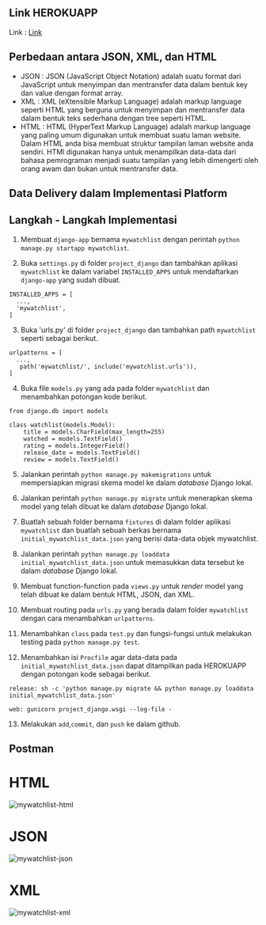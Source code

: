## Link HEROKUAPP

Link : [Link](https://tugas3-django.herokuapp.com/mywatchlist/)

## Perbedaan antara JSON, XML, dan HTML
- JSON : JSON (JavaScript Object Notation) adalah suatu format dari JavaScript untuk menyimpan dan mentransfer data dalam bentuk key dan value dengan format array.
- XML  : XML (eXtensible Markup Language) adalah markup language seperti HTML yang berguna untuk menyimpan dan mentransfer data dalam bentuk teks sederhana dengan tree seperti HTML.
- HTML : HTML (HyperText Markup Language) adalah markup language yang paling umum digunakan untuk membuat suatu laman website. Dalam HTML anda bisa membuat struktur tampilan laman website anda sendiri. HTMl digunakan hanya untuk menampilkan data-data dari bahasa pemrograman menjadi suatu tampilan yang lebih dimengerti oleh orang awam dan bukan untuk mentransfer data.

## Data Delivery dalam Implementasi Platform

## Langkah - Langkah Implementasi
1. Membuat `django-app` bernama `mywatchlist` dengan perintah `python manage.py startapp mywatchlist`.

2. Buka `settings.py` di folder `project_django` dan tambahkan aplikasi `mywatchlist` ke dalam variabel `INSTALLED_APPS` untuk mendaftarkan `django-app` yang sudah dibuat.
```
INSTALLED_APPS = [
  ...,
  'mywatchlist',
]
```

3. Buka 'urls.py' di folder `project_django` dan tambahkan path `mywatchlist` seperti sebagai berikut.
```
urlpatterns = [
  ...,
   path('mywatchlist/', include('mywatchlist.urls')),
]
```

4. Buka file `models.py` yang ada pada folder `mywatchlist` dan menambahkan potongan kode berikut.
```
from django.db import models

class watchlist(models.Model):
    title = models.CharField(max_length=255)
    watched = models.TextField()
    rating = models.IntegerField()
    release_date = models.TextField()
    review = models.TextField()
```

5. Jalankan perintah `python manage.py makemigrations` untuk mempersiapkan migrasi skema model ke dalam _database_ Django lokal.

6. Jalankan perintah `python manage.py migrate` untuk menerapkan skema model yang telah dibuat ke dalam _database_ Django lokal.

7. Buatlah sebuah folder bernama `fixtures` di dalam folder aplikasi `mywatchlist` dan buatlah sebuah berkas bernama `initial_mywatchlist_data.json` yang berisi data-data objek mywatchlist.

8. Jalankan perintah `python manage.py loaddata initial_mywatchlist_data.json` untuk memasukkan data tersebut ke dalam _database_ Django lokal.

9. Membuat function-function pada `views.py` untuk _render_ model yang telah dibuat ke dalam bentuk HTML, JSON, dan XML.

10. Membuat routing pada `urls.py` yang berada dalam folder `mywatchlist` dengan cara menambahkan `urlpatterns`.

11. Menambahkan `class` pada `test.py` dan fungsi-fungsi untuk melakukan testing pada `python manage.py test`.

12. Menambahkan isi `Procfile` agar data-data pada `initial_mywatchlist_data.json` dapat ditampilkan pada HEROKUAPP dengan potongan kode sebagai berikut.
```
release: sh -c 'python manage.py migrate && python manage.py loaddata initial_mywatchlist_data.json'

web: gunicorn project_django.wsgi --log-file -
```

13. Melakukan `add`,`commit`, dan `push` ke dalam github.

## Postman
# HTML
![mywatchlist-html](https://user-images.githubusercontent.com/112569195/191591557-9c07f489-9013-4e14-9688-bc39b70b3a14.jpg)

# JSON
![mywatchlist-json](https://user-images.githubusercontent.com/112569195/191591672-e13a98c4-6f08-441c-8484-e33b0fa9179e.jpg)

# XML
![mywatchlist-xml](https://user-images.githubusercontent.com/112569195/191591702-574dee67-ef10-4e17-a5c9-928cff92a478.jpg)
